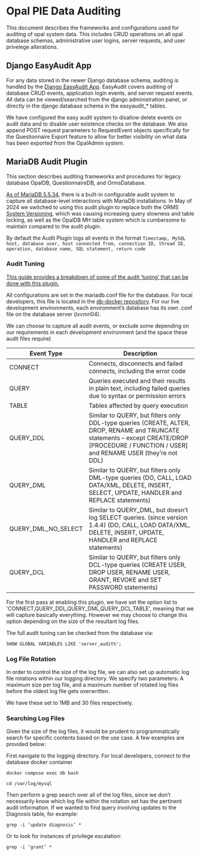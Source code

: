 # Opal PIE Data Auditing

This document describes the frameworks and configurations used for auditing of opal system data. This includes CRUD operations on all opal database schemas, administrative user logins, server requests, and user privelege alterations.

## Django EasyAudit App

For any data stored in the newer Django database schema, auditing is handled by the [Django EasyAudit App](https://github.com/soynatan/django-easy-audit).  EasyAudit covers auditing of database CRUD events, application login events, and server request events. All data can be viewed/searched from the django administration panel, or directly in the django database schema in the easyaudit_* tables.

We have configured the easy audit system to disallow delete events on audit data and to disable user existence checks on the database. We also append POST request parameters to RequestEvent objects specifically for the Questionnaire Export feature to allow for better visibility on what data has been exported from the OpalAdmin system.

## MariaDB Audit Plugin

This section describes auditing frameworks and procedures for legacy database OpalDB, QuestionnaireDB, and OrmsDatabase.

[As of MariaDB 5.5.34](https://mariadb.com/kb/en/mariadb-audit-plugin/), there is a built-in configurable audit system to capture all database-level interactions with MariaDB installations. In May of 2024 we switched to using this audit plugin to replace both the ORMS [System Versioning](https://mariadb.com/kb/en/system-versioned-tables/), which was causing increasing query slowness and table locking, as well as the OpalDB MH table system which is cumbersome to maintain compared to the audit plugin.

By default the Audit Plugin logs all events in the format
`Timestamp, MySQL host, database user, host connected from, connection ID, thread ID, operation, database name, SQL statement, return code`

### Audit Tuning

[This guide provides a breakdown of some of the audit ‘tuning’ that can be done with this plugin.](https://severalnines.com/blog/tips-and-trick-using-audit-logging-mariadb/)

All configurations are set in the mariadb.conf file for the database. For local developers, this file is located in the [db-docker repository](https://gitlab.com/opalmedapps/db-docker/-/blob/main/config/mariadb.cnf?ref_type=heads). For our live development environments, each environment’s database has its own .conf file on the database server (lxvmri04).

We can choose to capture all audit events, or exclude some depending on our requirements in each development environment (and the space these audit files require)

| Event Type | Description |
|----------- | ----------- |
| CONNECT | Connects, disconnects and failed connects, including the error code |
| QUERY | Queries executed and their results in plain text, including failed queries due to syntax or permission errors |
| TABLE | Tables affected by query execution |
| QUERY_DDL | Similar to QUERY, but filters only DDL-type queries (CREATE, ALTER, DROP, RENAME and TRUNCATE statements – except CREATE/DROP [PROCEDURE / FUNCTION / USER] and RENAME USER (they’re not DDL) |
| QUERY_DML | Similar to QUERY, but filters only DML-type queries (DO, CALL, LOAD DATA/XML, DELETE, INSERT, SELECT, UPDATE, HANDLER and REPLACE statements) |
| QUERY_DML_NO_SELECT | Similar to QUERY_DML, but doesn’t log SELECT queries. (since version 1.4.4) (DO, CALL, LOAD DATA/XML, DELETE, INSERT, UPDATE, HANDLER and REPLACE statements) |
| QUERY_DCL | Similar to QUERY, but filters only DCL-type queries (CREATE USER, DROP USER, RENAME USER, GRANT, REVOKE and SET PASSWORD statements) |

For the first pass at enabling this plugin, we have set the option list to 'CONNECT,QUERY_DDL,QUERY_DML,QUERY_DCL,TABLE', meaning that we will capture basically everything. However we may choose to change this option depending on the size of the resultant log files.

The full audit tuning can be checked from the database via:

`SHOW GLOBAL VARIABLES LIKE 'server_audit%';`

### Log File Rotation

In order to control the size of the log file, we can also set up automatic log file rotations within our logging directory. We specify two parameters: A maximum size per log file, and a maximum number of rotated log files before the oldest log file gets overwritten.

We have these set to 1MB and 30 files respectively.

### Searching Log Files

Given the size of the log files, it would be prudent to programmatically search for specific contents based on the use case. A few examples are provided below:

First navigate to the logging directory. For local developers, connect to the database docker container

`docker compose exec db bash`

`cd /var/log/mysql`

Then perform a grep search over all of the log files, since we don’t necessarily know which log file within the rotation set has the pertinent audit information. If we wanted to find query involving updates to the Diagnosis table, for example:

`grep -i ‘update diagnosis’ *`

Or to look for instances of privilege escalation:

`grep -i ‘grant’ *`
